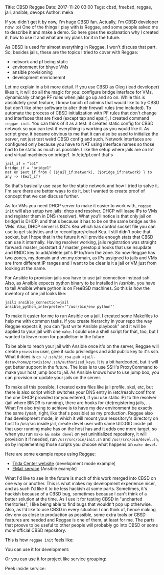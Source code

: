 Title: CBSD Reggae
Date: 2017-11-20 03:00
Tags: cbsd, freebsd, reggae, jail, ansible, devops
Author: meka


If you didn't get it by now, I'm huge CBSD fan. Actually, I'm CBSD developer
now. :o) One of the things I play with is Reggae, and some people asked me to
describe it and make a demo. So here goes the explanation why I created it, how
to use it and what are my plans for it in the future.

As CBSD is used for almost everything in Reggae, I won't discuss that part.
So, besides jails, these are the topics I tried to cover with
Reggae:

* network and pf being static
* environment for bhyve VMs
* ansible provisioning
* development envrionemnt

Let me explain in a bit more detail. If you use CBSD as Oleg (lead developer)
likes it, it will do all the magic for you: configure bridge interface for VMs,
dynamically change PF rules when jails go up and so on. While this is
absolutely great feature, I know bunch of admins that would like to try CBSD
but don't like other software to alter their firewall rules (me included).
To automate the process of CBSD initialization with PF rules that don't change
and interfaces that are fixed (except tap and epair), I created command
`reggae init`. You can think of it as a test: it creates static config for
CBSD network so you can test if everything is working as you would like it. As
script grew, it became obvious to me that it can also be used to initialize
the server, not just test weird CBSD config and such. Network interfaces are
configured only because you have to NAT using interface names so those had to
be static as much as possible. I like the setup where jails are on lo1 and
virtual machines on bridge1. In /etc/pf.conf that's


```
jail_if = "lo1"
bridge_if = "bridge1"
nat on $ext_if from { ($jail_if:network), ($bridge_if:network) } to any -> ($ext_if)
```

So that's basically use case for the static network and how I tried to solve
it. I'm sure there are better ways to do it, but I wanted to create proof of
concept that we can discuss further.

As for VMs you need DHCP server to make it easier to work with, `reggae init`
will also setup two jails: dhcp and resolver. DHCP will lease IPs to VMs and
register them in DNS (resolver). What you'll notice is that only jail on
bridge1 is DHCP, and that's because it has to be on the same bridge as the VMs.
Also, DHCP server is ISC's Kea which has control socket file you can use to get
statistics and to reconfigure/reload Kea. I still didn't poke that socket, but
I hope that in the future it will provide enough stats that CBSD can use it
internally. Having resolver working, jails registration was straight forward:
master_poststart.d / master_prestop.d hooks that use nsupdate and RNDC key to
add/delete jail's IP to/from the zone. So now Reggae has two zones, my.domain
and vm.my.domain, as IPs assigned to jails and VMs are from different IP ranges
and I want to be clear is it a jail or VM just from looking at the name.

For Ansible to provision jails you have to use jail connection instead ssh.
Also, as Ansible expects python binary to be installed in /usr/bin, you have
to tell Ansible where python is on FreeBSD machines. So this is how the
inventory of one jail looks like:

```
jail1 ansible_connection=jail ansible_python_interpreter='"/usr/bin/env python"'
```

To make it easier for me to run Ansible on a jail, I created some Makefiles to
help me with common tasks. If you create hierarchy in your repo the way Reggae
expects it, you can "just write Ansible playbook" and it will be applied to your
jail with one `make`. I could use a shell script for that, too, but I wanted to
leave room for parallelism in the future.

To be able to reach your jail with Ansible once it's on the server, Reggae will
create `provision` user, give it sudo priviledges and add public key to it's
ssh. What it does is
`cp ~/.ssh/id_rsa.pub <jail-data>/home/provision/.ssh/authorized_keys`. It is a
bit hardcoded, but it will get better support in the future. The idea is to use
SSH's ProxyCommand to make your host jump box to jail. As Ansible knows how to
use jump box, you can provision or update your jails on the server.

To make all this possible, I created extra files like jail profile, skel, etc,
but there is also script which switches your DNS entry in /etc/resolv.conf from
the one DHCP provided (or you entered, if you use static IP) to the resolver
(jail where BIND9 is running), there are hooks for (de)registering jails, ...
What I'm also trying to achieve is to have my dev environment be exactly the
same (yeah, right, like that's possible) as my production. Reggae also has
development mode, in which it will mount your resository's directory on host to
/usr/src inside jail, create devel user with same UID:GID inside jail that user
running make has on the host has and it adds one more target, so when you run
`make && make devel` on yet uninitialized repository, it will provision it if
needed, run `/usr/src/bin/init.sh` and `/usr/src/bin/devel.sh`, so by
implementing those scripts you choose what happens on `make devel`.

Here are some example repos using Reggae:

* [Tilda Center website](https://github.com/tilda-center/website) (development
  mode example)
* [EMail service](https://github.com/mekanix/jail-mail) (Ansible example)

What I'd like to see in the future is much of this work merged into CBSD on
one way or another. This is what makes my development experience nicer, and as
such I'd like it to be less hackish at some parts. Sometimes, it's hackish
because of a CBSD bug, sometimes because I can't think of a better solution at
the time. As I use it for testing CBSD in "uncharted theritories", I like being
able to find bugs that wouldn't pop up otherwise. Also, as I'd like to use CBSD
in every situation I can think of, hence making dev env as close to production
as possible, some extra tools or CBSD features are needed and Reggae is one of
them, at least for me. The parts that proove to be useful to other people will
probably go into CBSD or some more official CBSD repository.

This is how `reggae init` feels like:
<script type="text/javascript" src="https://asciinema.org/a/NCYU9hyXtcwTq2aZhOlLMj9zk.js" id="asciicast-NCYU9hyXtcwTq2aZhOlLMj9zk" async></script>

You can use it for development:
<script src="https://asciinema.org/a/QQ3iVvJtacJ3oy4eHM7z7fGHc.js" id="asciicast-QQ3iVvJtacJ3oy4eHM7z7fGHc" async></script>

Or you can use it for project like service grouping:
<script src="https://asciinema.org/a/ep0fuYUY4cyMgRlhp0lgXvUZx.js" id="asciicast-ep0fuYUY4cyMgRlhp0lgXvUZx" async></script>

Peek inside service:
<script src="https://asciinema.org/a/rHSbFdSWFUmsb22tTHVJyhy4U.js" id="asciicast-rHSbFdSWFUmsb22tTHVJyhy4U" async></script>
